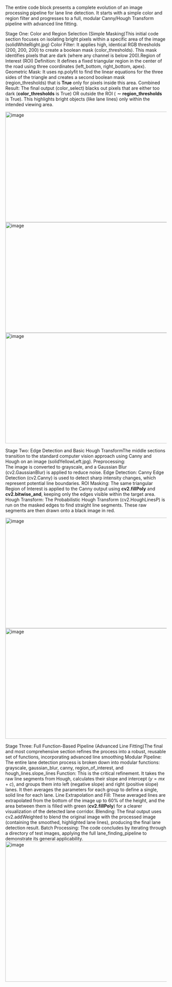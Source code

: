 The entire code block presents a complete evolution of an image processing pipeline for lane line detection. 
It starts with a simple color and region filter and progresses to a full, modular Canny/Hough Transform pipeline with advanced line fitting.

Stage One: Color and Region Selection (Simple Masking)This initial code section focuses on isolating bright pixels within a specific area of the image (solidWhiteRight.jpg)
Color Filter:
         It applies high, identical RGB thresholds (200, 200, 200) to create a boolean mask (color_thresholds). This mask identifies pixels that are dark (where any channel is below 200).Region of Interest (ROI) Definition: It defines a fixed triangular region in the center of the road using three coordinates (left_bottom, right_bottom, apex).
Geometric Mask: It uses np.polyfit to find the linear equations for the three sides of the triangle and creates a second boolean mask (region_thresholds) that is $\mathbf{True}$ only for pixels inside this area.
Combined Result: 
        The final output (color_select) blacks out pixels that are either too dark ($\mathbf{color\_thresholds}$ is True) OR outside the ROI ($\mathbf{\sim region\_thresholds}$ is True).
This highlights bright objects (like lane lines) only within the intended viewing area.


<img width="552" height="345" alt="image" src="https://github.com/user-attachments/assets/fd8a85d7-bd02-487b-b783-5904cead6ba6" />
<img width="552" height="345" alt="image" src="https://github.com/user-attachments/assets/86115fc0-59fe-495b-b7a4-448f0406012d" />
<img width="552" height="345" alt="image" src="https://github.com/user-attachments/assets/de77eaa0-faff-4a07-a701-55e7e01f5017" />



Stage Two: Edge Detection and Basic Hough TransformThe middle sections transition to the standard computer vision approach using Canny and Hough on an image (solidYellowLeft.jpg).
Preprocessing:  
         The image is converted to grayscale, and a Gaussian Blur (cv2.GaussianBlur) is applied to reduce noise.
Edge Detection:
          Canny Edge Detection (cv2.Canny) is used to detect sharp intensity changes, which represent potential line boundaries.
ROI Masking: 
          The same triangular Region of Interest is applied to the Canny output using $\mathbf{cv2.fillPoly}$ and $\mathbf{cv2.bitwise\_and}$, keeping only the edges visible within the target area.
Hough Transform: 
          The Probabilistic Hough Transform (cv2.HoughLinesP) is run on the masked edges to find straight line segments. These raw segments are then drawn onto a black image in red.
 
 <img width="552" height="345" alt="image" src="https://github.com/user-attachments/assets/6b21cd23-b94c-4465-82f2-b5c05db86b86" />
 <img width="552" height="345" alt="image" src="https://github.com/user-attachments/assets/0a033577-7d48-447c-9568-b0e8017a95c2" />

         
Stage Three: 
         Full Function-Based Pipeline (Advanced Line Fitting)The final and most comprehensive section refines the process into a robust, reusable set of functions, incorporating advanced line smoothing
Modular Pipeline:
        The entire lane detection process is broken down into modular functions: grayscale, gaussian_blur, canny, region_of_interest, and hough_lines.slope_lines Function: This is the critical refinement. It takes the raw line segments from Hough, calculates their slope and intercept ($y=mx+c$), and groups them into left (negative slope) and right (positive slope) lanes. It then averages the parameters for each group to define a single, solid line for each lane.
Line Extrapolation and Fill:
             These averaged lines are extrapolated from the bottom of the image up to 60% of the height, and the area between them is filled with green ($\mathbf{cv2.fillPoly}$) for a clearer visualization of the detected lane corridor.
Blending: 
         The final output uses cv2.addWeighted to blend the original image with the processed image (containing the smoothed, highlighted lane lines), producing the final lane detection result.
Batch Processing: 
          The code concludes by iterating through a directory of test images, applying the full lane_finding_pipeline to demonstrate its general applicability.
<img width="1569" height="438" alt="image" src="https://github.com/user-attachments/assets/2e372be0-be12-491d-bfc6-5d30692c0aaa" />

